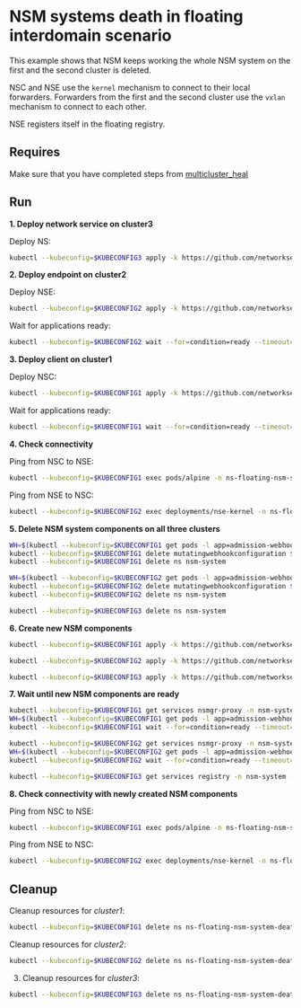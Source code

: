 # NSM systems death in floating interdomain scenario

This example shows that NSM keeps working the whole NSM system on the first and the second cluster is deleted.

NSC and NSE use the `kernel` mechanism to connect to their local forwarders.
Forwarders from the first and the second cluster use the `vxlan` mechanism to connect to each other.

NSE registers itself in the floating registry.


## Requires

Make sure that you have completed steps from [multicluster_heal](../)

## Run

**1. Deploy network service on cluster3**

Deploy NS:
```bash
kubectl --kubeconfig=$KUBECONFIG3 apply -k https://github.com/networkservicemesh/deployments-k8s/examples/multicluster_heal/floating-nsm-system-death/cluster3?ref=420a1f2292ae10aa6ed7bd16899e094381c1f260
```

**2. Deploy endpoint on cluster2**

Deploy NSE:
```bash
kubectl --kubeconfig=$KUBECONFIG2 apply -k https://github.com/networkservicemesh/deployments-k8s/examples/multicluster_heal/floating-nsm-system-death/cluster2?ref=420a1f2292ae10aa6ed7bd16899e094381c1f260
```

Wait for applications ready:
```bash
kubectl --kubeconfig=$KUBECONFIG2 wait --for=condition=ready --timeout=1m pod -l app=nse-kernel -n ns-floating-nsm-system-death
```

**3. Deploy client on cluster1**

Deploy NSC:
```bash
kubectl --kubeconfig=$KUBECONFIG1 apply -k https://github.com/networkservicemesh/deployments-k8s/examples/multicluster_heal/floating-nsm-system-death/cluster1?ref=420a1f2292ae10aa6ed7bd16899e094381c1f260
```

Wait for applications ready:
```bash
kubectl --kubeconfig=$KUBECONFIG1 wait --for=condition=ready --timeout=5m pod -l app=alpine -n ns-floating-nsm-system-death
```

**4. Check connectivity**

Ping from NSC to NSE:
```bash
kubectl --kubeconfig=$KUBECONFIG1 exec pods/alpine -n ns-floating-nsm-system-death -- ping -c 4 172.16.1.2
```

Ping from NSE to NSC:
```bash
kubectl --kubeconfig=$KUBECONFIG2 exec deployments/nse-kernel -n ns-floating-nsm-system-death -- ping -c 4 172.16.1.3
```

**5. Delete NSM system components on all three clusters**

```bash
WH=$(kubectl --kubeconfig=$KUBECONFIG1 get pods -l app=admission-webhook-k8s -n nsm-system --template '{{range .items}}{{.metadata.name}}{{"\n"}}{{end}}')
kubectl --kubeconfig=$KUBECONFIG1 delete mutatingwebhookconfiguration ${WH}
kubectl --kubeconfig=$KUBECONFIG1 delete ns nsm-system
```

```bash
WH=$(kubectl --kubeconfig=$KUBECONFIG2 get pods -l app=admission-webhook-k8s -n nsm-system --template '{{range .items}}{{.metadata.name}}{{"\n"}}{{end}}')
kubectl --kubeconfig=$KUBECONFIG2 delete mutatingwebhookconfiguration ${WH}
kubectl --kubeconfig=$KUBECONFIG2 delete ns nsm-system
```

```bash
kubectl --kubeconfig=$KUBECONFIG3 delete ns nsm-system
```

**6. Create new NSM components**

```bash
kubectl --kubeconfig=$KUBECONFIG1 apply -k https://github.com/networkservicemesh/deployments-k8s/examples/multicluster/clusters-configuration/cluster1?ref=420a1f2292ae10aa6ed7bd16899e094381c1f260
```

```bash
kubectl --kubeconfig=$KUBECONFIG2 apply -k https://github.com/networkservicemesh/deployments-k8s/examples/multicluster/clusters-configuration/cluster2?ref=420a1f2292ae10aa6ed7bd16899e094381c1f260
```

```bash
kubectl --kubeconfig=$KUBECONFIG3 apply -k https://github.com/networkservicemesh/deployments-k8s/examples/multicluster/clusters-configuration/cluster3?ref=420a1f2292ae10aa6ed7bd16899e094381c1f260
```

**7. Wait until new NSM components are ready**

```bash
kubectl --kubeconfig=$KUBECONFIG1 get services nsmgr-proxy -n nsm-system -o go-template='{{index (index (index (index .status "loadBalancer") "ingress") 0) "ip"}}'
WH=$(kubectl --kubeconfig=$KUBECONFIG1 get pods -l app=admission-webhook-k8s -n nsm-system --template '{{range .items}}{{.metadata.name}}{{"\n"}}{{end}}')
kubectl --kubeconfig=$KUBECONFIG1 wait --for=condition=ready --timeout=1m pod ${WH} -n nsm-system
```

```bash
kubectl --kubeconfig=$KUBECONFIG2 get services nsmgr-proxy -n nsm-system -o go-template='{{index (index (index (index .status "loadBalancer") "ingress") 0) "ip"}}'
WH=$(kubectl --kubeconfig=$KUBECONFIG2 get pods -l app=admission-webhook-k8s -n nsm-system --template '{{range .items}}{{.metadata.name}}{{"\n"}}{{end}}')
kubectl --kubeconfig=$KUBECONFIG2 wait --for=condition=ready --timeout=1m pod ${WH} -n nsm-system
```

```bash
kubectl --kubeconfig=$KUBECONFIG3 get services registry -n nsm-system -o go-template='{{index (index (index (index .status "loadBalancer") "ingress") 0) "ip"}}'
```

**8. Check connectivity with newly created NSM components**

Ping from NSC to NSE:
```bash
kubectl --kubeconfig=$KUBECONFIG1 exec pods/alpine -n ns-floating-nsm-system-death -- ping -c 4 172.16.1.2
```

Ping from NSE to NSC:
```bash
kubectl --kubeconfig=$KUBECONFIG2 exec deployments/nse-kernel -n ns-floating-nsm-system-death -- ping -c 4 172.16.1.3
```


## Cleanup

Cleanup resources for *cluster1*:
```bash
kubectl --kubeconfig=$KUBECONFIG1 delete ns ns-floating-nsm-system-death
```

Cleanup resources for *cluster2*:
```bash
kubectl --kubeconfig=$KUBECONFIG2 delete ns ns-floating-nsm-system-death
```

3. Cleanup resources for *cluster3*:
```bash
kubectl --kubeconfig=$KUBECONFIG3 delete ns ns-floating-nsm-system-death
```
